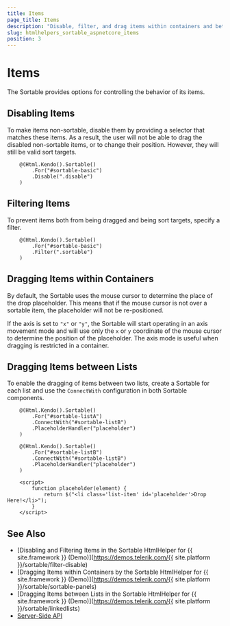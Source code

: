 ```yaml
---
title: Items
page_title: Items
description: "Disable, filter, and drag items within containers and between lists when working with the Telerik UI Sortable HtmlHelper for {{ site.framework }}."
slug: htmlhelpers_sortable_aspnetcore_items
position: 3
---
```


# Items

The Sortable provides options for controlling the behavior of its items.

## Disabling Items

To make items non-sortable, disable them by providing a selector that matches these items. As a result, the user will not be able to drag the disabled non-sortable items, or to change their position. However, they will still be valid sort targets.

```
	@(Html.Kendo().Sortable()
    	.For("#sortable-basic")
    	.Disable(".disable")
	)
```

## Filtering Items

To prevent items both from being dragged and being sort targets, specify a filter.

```
	@(Html.Kendo().Sortable()
    	.For("#sortable-basic")
    	.Filter(".sortable")
	)
```

## Dragging Items within Containers

By default, the Sortable uses the mouse cursor to determine the place of the drop placeholder. This means that if the mouse cursor is not over a sortable item, the placeholder will not be re-positioned.

If the axis is set to `"x"` or `"y"`, the Sortable will start operating in an axis movement mode and will use only the `x` or `y` coordinate of the mouse cursor to determine the position of the placeholder. The axis mode is useful when dragging is restricted in a container.

## Dragging Items between Lists

To enable the dragging of items between two lists, create a Sortable for each list and use the `ConnectWith` configuration in both Sortable components.

```
    @(Html.Kendo().Sortable()
        .For("#sortable-listA")
        .ConnectWith("#sortable-listB")
        .PlaceholderHandler("placeholder")
    )

    @(Html.Kendo().Sortable()
        .For("#sortable-listB")
        .ConnectWith("#sortable-listB")
        .PlaceholderHandler("placeholder")
    )

    <script>
        function placeholder(element) {
            return $("<li class='list-item' id='placeholder'>Drop Here!</li>");
        }
    </script>
```

## See Also

* [Disabling and Filtering Items in the Sortable HtmlHelper for {{ site.framework }} (Demo)](https://demos.telerik.com/{{ site.platform }}/sortable/filter-disable)
* [Dragging Items within Containers by the Sortable HtmlHelper for {{ site.framework }} (Demo)](https://demos.telerik.com/{{ site.platform }}/sortable/sortable-panels)
* [Dragging Items between Lists in the Sortable HtmlHelper for {{ site.framework }} (Demo)](https://demos.telerik.com/{{ site.platform }}/sortable/linkedlists)
* [Server-Side API](/api/sortable)
